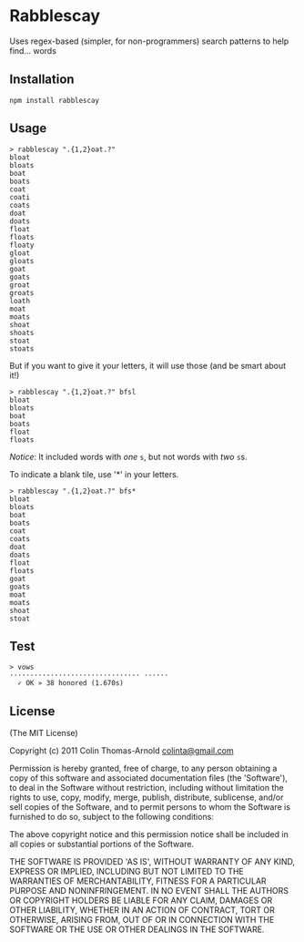 
# Rabblescay

  Uses regex-based (simpler, for non-programmers) search patterns to help find... words

## Installation

    npm install rabblescay

## Usage

    > rabblescay ".{1,2}oat.?"
    bloat
    bloats
    boat
    boats
    coat
    coati
    coats
    doat
    doats
    float
    floats
    floaty
    gloat
    gloats
    goat
    goats
    groat
    groats
    loath
    moat
    moats
    shoat
    shoats
    stoat
    stoats

But if you want to give it your letters, it will use those (and be smart about it!)

    > rabblescay ".{1,2}oat.?" bfsl
    bloat
    bloats
    boat
    boats
    float
    floats

*Notice*: It included words with *one* `s`, but not words with *two* `s`s.

To indicate a blank tile, use '*' in your letters.

    > rabblescay ".{1,2}oat.?" bfs*
    bloat
    bloats
    boat
    boats
    coat
    coats
    doat
    doats
    float
    floats
    goat
    goats
    moat
    moats
    shoat
    stoat

## Test

    > vows
    ································ ······
      ✓ OK » 38 honored (1.670s)

## License

(The MIT License)

Copyright (c) 2011 Colin Thomas-Arnold <colinta@gmail.com>

Permission is hereby granted, free of charge, to any person obtaining
a copy of this software and associated documentation files (the
'Software'), to deal in the Software without restriction, including
without limitation the rights to use, copy, modify, merge, publish,
distribute, sublicense, and/or sell copies of the Software, and to
permit persons to whom the Software is furnished to do so, subject to
the following conditions:

The above copyright notice and this permission notice shall be
included in all copies or substantial portions of the Software.

THE SOFTWARE IS PROVIDED 'AS IS', WITHOUT WARRANTY OF ANY KIND,
EXPRESS OR IMPLIED, INCLUDING BUT NOT LIMITED TO THE WARRANTIES OF
MERCHANTABILITY, FITNESS FOR A PARTICULAR PURPOSE AND NONINFRINGEMENT.
IN NO EVENT SHALL THE AUTHORS OR COPYRIGHT HOLDERS BE LIABLE FOR ANY
CLAIM, DAMAGES OR OTHER LIABILITY, WHETHER IN AN ACTION OF CONTRACT,
TORT OR OTHERWISE, ARISING FROM, OUT OF OR IN CONNECTION WITH THE
SOFTWARE OR THE USE OR OTHER DEALINGS IN THE SOFTWARE.
